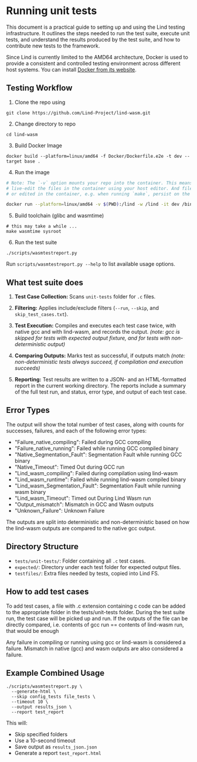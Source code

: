# Running unit tests
This document is a practical guide to setting up and using the Lind testing
infrastructure. It outlines the steps needed to run the test suite, execute unit
tests, and understand the results produced by the test suite, and how to
contribute new tests to the framework.

Since Lind is currently limited to the AMD64 architecture, Docker is used to
provide a consistent and controlled testing environment across different host
systems.
You can install [Docker from its website](https://docs.docker.com/engine/install/).

## Testing Workflow

1. Clone the repo using 
```
git clone https://github.com/Lind-Project/lind-wasm.git
```
2. Change directory to repo 
```
cd lind-wasm
```
3. Build Docker Image 
```
docker build --platform=linux/amd64 -f Docker/Dockerfile.e2e -t dev --target base .
```
4. Run the image 
```bash
# Note: The `-v` option mounts your repo into the container. This means, you can
# live-edit the files in the container using your host editor. And files created
# or edited in the container, e.g. when running `make`, persist on the host.

docker run --platform=linux/amd64 -v $(PWD):/lind -w /lind -it dev /bin/bash
```
5. Build toolchain (glibc and wasmtime)
```
# this may take a while ...
make wasmtime sysroot
```
6. Run the test suite 
```
./scripts/wasmtestreport.py
```
Run `scripts/wasmtestreport.py --help` to list available usage options.



## What test suite does

1. **Test Case Collection:** Scans `unit-tests` folder for `.c` files.

2. **Filtering:** Applies include/exclude filters (`--run`, `--skip`, and
   `skip_test_cases.txt`).
3. **Test Execution:** Compiles and executes each test case twice, with native
   gcc and with lind-wasm, and records the output. *(note: gcc is skipped for
   tests with expected output fixture, and for tests with non-deterministic output)*
4. **Comparing Outputs:**  Marks test as successful, if outputs match
   *(note: non-deterministic tests always succeed, if compilation and execution
   succeeds)*
5. **Reporting:** Test results are written to a JSON- and  an HTML-formatted
   report in the current working directory. The reports include a summary of the
   full test run, and status, error type, and output of each test case.

## Error Types

The output will show the total number of test cases, along with counts for
successes, failures, and each of the following error types:

- "Failure_native_compiling": Failed during GCC compiling
- "Failure_native_running": Failed while running GCC compiled binary
- "Native_Segmentation_Fault": Segmentation Fault while running GCC binary
- "Native_Timeout": Timed Out during GCC run
- "Lind_wasm_compiling": Failed during compilation using lind-wasm
- "Lind_wasm_runtime": Failed while running lind-wasm compiled binary
- "Lind_wasm_Segmentation_Fault": Segmentation Fault while running wasm binary
- "Lind_wasm_Timeout": Timed out During Lind Wasm run
- "Output_mismatch": Mismatch in GCC and Wasm outputs
- "Unknown_Failure": Unknown Failure

The outputs are split into deterministic and non-deterministic based on how the
lind-wasm outputs are compared to the native gcc output. 


## Directory Structure

- `tests/unit-tests/`: Folder containing all `.c` test cases.
- `expected/`: Directory under each test folder for expected output files.
- `testfiles/`: Extra files needed by tests, copied into Lind FS.

## How to add test cases
To add test cases, a file with .c extension containing c code can be added
to the appropriate folder in the tests/unit-tests folder.  During the test
suite run, the test case will be picked up and run. If the outputs of the file
can be directly compared, i.e. contents of gcc run == contents of lind-wasm
run, that would be enough

Any failure in compiling or running using gcc or lind-wasm is considered a
failure. Mismatch in native (gcc) and wasm outputs are also considered a
failure.


## Example Combined Usage

```
./scripts/wasmtestreport.py \
  --generate-html \
  --skip config_tests file_tests \
  --timeout 10 \
  --output results_json \
  --report test_report  
```

This will:

- Skip specified folders
- Use a 10-second timeout
- Save output as `results_json.json`
- Generate a report `test_report.html`


